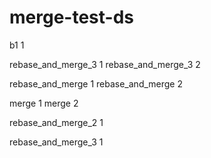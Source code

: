 # merge-test-ds

b1 1

rebase_and_merge_3 1
rebase_and_merge_3 2

rebase_and_merge 1
rebase_and_merge 2

merge 1
merge 2

rebase_and_merge_2 1

rebase_and_merge_3 1
